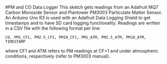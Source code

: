 #PM and CO Data Logger
This sketch gets readings from an Adafruit MQ7 Carbon Monoxide Sensor 
and Plantower PM3003 Particulate Matter Sensor. An Arduino Uno R3 is used
with an Adafruit Data Logging Shield to get timestamps and to have SD card 
logging functionality. Readings are written in a CSV file with the following
format per line:

`CO, PM1_CF1, PM2.5_CF1, PM10_CF1, PM1_ATM, PM2.5_ATM, PM10_ATM, TIMESTAMP`

where CF1 and ATM refers to PM readings at CF=1 and under atmospheric
conditions, respectively (refer to PM3003 manual).
